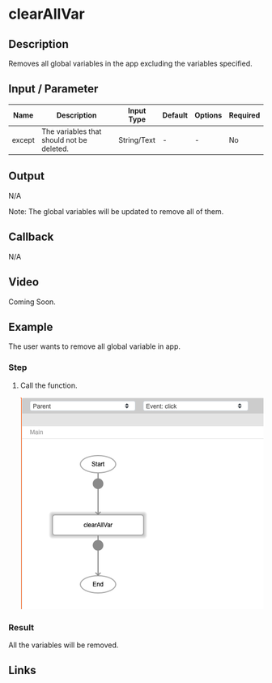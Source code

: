 # clearAllVar

## Description

Removes all global variables in the app excluding the variables specified. 

## Input / Parameter

| Name | Description | Input Type | Default | Options | Required |
| ------ | ------ | ------ | ------ | ------ | ------ |
| except | The variables that should not be deleted. | String/Text | - | - | No |

## Output

N/A

Note: The global variables will be updated to remove all of them.

## Callback

N/A

## Video

Coming Soon.

<!-- Format: [![Video]({image-path})]({url-link}) -->

## Example

The user wants to remove all global variable in app.

### Step

1. Call the function.

    ![](./clearAllVar-step-1.png)

### Result

All the variables will be removed.

## Links